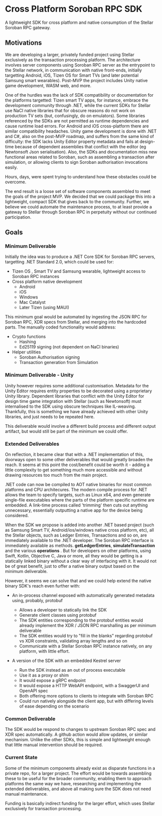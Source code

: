# Cross Platform Soroban RPC SDK
A lightweight SDK for cross platform and native consumption of the Stellar Soroban RPC gateway.

## Motivations
We are developing a larger, privately funded project using Stellar exclusively as the transaction processing platform. The architecture
involves server components using Soroban RPC server as the entrypoint to the Stellar network, in communication with native front-ends, initially 
targetting Android, iOS, Tizen OS for Smart TVs (and later potential Samsung smart wearables). Post-MVP the project includes Unity
native game development, WASM web, and more. 

One of the hurdles was the lack of SDK compatibility or documentation for the platforms targetted: Tizen smart TV apps, for instance, embrace the development community through .NET,
while the current SDKs for Stellar use NaCl native libraries that for obscure reasons do not 
work on production TV sets (but, confusingly, do on emulators). Some libraries referenced by the SDKs are not permitted as runtime dependencies and cause 
runtime load errors. For Android and iOS cross-platform there are similar compatibility headaches. Unity game development is done
with .NET and C#, also on the post-MVP roadmap, and suffers from the same kind of difficulty: the SDK lacks Unity Editor property
metadata and fails at design-time because of dependent assemblies that conflict with the editor (eg Newtonsoft Json serialisation). 
Also, the SDKs and documentation miss new functional areas related to Soroban, such as assembling a transaction after simulation, or allowing clients to sign
Soroban authorisation invocations easily. 

Hours, days, were spent trying to understand how these obstacles could be overcome. 

The end result is a loose set of software components assembled to meet the goals of the project MVP. We decided that we could 
package this into a lightweight, compact SDK that gives back to the community. Further, we believe we could automate the 
maintenance process, to at least provide a gateway to Stellar through Soroban RPC in perpetuity without our continued participation.

## Goals

### Minimum Deliverable
Initially the idea was to produce a .NET Core SDK for Soroban RPC servers, targetting .NET Standard 2.0, which could be used for:

- Tizen OS , Smart TV and Samsung wearable, lightweight access to Soroban RPC instances
- Cross platform native development 
	- Android
	- iOS
	- Windows
	- Mac Catalyst 
	- Later Tizen (using MAUI)

This minimum goal would be automated by ingesting the JSON RPC for Soroban RPC, XDR specs from Stellar, and merging into the hardcoded parts.
The manually coded functionality would address:

-  Crypto functions 
	-  Hashing
	-  Ed25119 signing (not dependent on NaCl binaries)
-  Helper utilities
	- Soroban Authorisation signing
	- Transaction generation from Simulation

### Minimum Deliverable - Unity

Unity however requires some additional customisation. Metadata for the Unity Editor requires entity properties to be decorated
using a proprietary Unity library. Dependent libraries that conflict with the Unity Editor for design time game integration
with Stellar (such as Newtonsoft) must internalised to the SDK using obscure techniques like IL-weaving. Thankfully, this
is something we have already achieved with other Unity libraries, and just needs to be repeated here.

This deliverable would involve a different build process and different output artifact, but would still be part of the minimum
we could offer.

### Extended Deliverables

On reflection, it became clear that with a .NET implementation of this, doorways open to some other deliverables that would
greatly broaden the reach. It seems at this point the cost/benefit could be worth it - adding a little complexity
to get something much more accessible and without drawing resources too much from the main project.

.NET code can now be compiled to AOT native binaries for most common platforms and CPU architecures. The modern compile process for .NET
allows the team to specify targets, such as Linux x64, and even generate single-file executables where the parts of the platform
specific runtime are embedded. A link-time process called 'trimming' then cuts out anything unnecessary, essentially outputting a
native app for the device being considered.

When the SDK we propose is added into another .NET based project (such as Samsung Smart TV, Android/ios/windows native cross platform, etc), all the Stellar objects, such as Ledger Entries, Transactions and so on,
are immediately available to the .NET developer. The Soroban RPC interface is immediately available as methods. **getLedgerEntries**,
**simulateTransaction** and the various **operations** . But for developers on other platforms, using Swift, Kotlin, Objective C, Java
or more, all they would be getting is a statically linked binary without a clear way of interfacing with it. It would not be of great
benefit, just to offer a native binary output based on the minimum deliverable.

However, it seems we can solve that and we could help extend the native binary SDK's reach even further
with:

- An in-process channel exposed with automatically generated metadata using, probably, protobuf
	- Allows a developer to statically link the SDK
	- Generate client classes using protobuf
	- The SDK entities corresponding to the protobuf entities would already implement the XDR / JSON RPC marshalling as per minimum deliverable
	- The SDK entities would try to "fill in the blanks" regarding protobuf vs XDR constraints, validating array lengths and so on
	- Communicate with a Stellar Soroban RPC instance natively, on any platform, with little effort.

- A version of the SDK with an embedded Kestrel server
	- Run the SDK instead as an out of process executable
	- Use it as a proxy or shim
	- It would expose a gRPC endpoint
	- It would expose a HTTP WebAPI endpoint, with a SwaggerUI and OpenAPI spec
	- Both offering more options to clients to integrate with Soroban RPC
	- Could run natively alongside the client app, but with differing levels of ease depending on the scenario


### Common Deliverable

The SDK would be respond to changes to upstream Soroban RPC spec and XDR spec automatically. A github action would allow 
updates, or similar mechanism. Unlike the other SDKs, this is simple and lightweight enough that little manual intervention
should be required.


### Current State

Some of the minimum components already exist as disparate functions in a private repo, for a larger project.
The effort would be towards assembling these to be useful for the broader community, enabling them to approach platforms
the same way we have, researching and implementing the extended deliverables, and above all making sure the SDK does not
need manual maintenance.

Funding is basically indirect funding for the larger effort, which uses Stellar exclusively for transaction processing.


